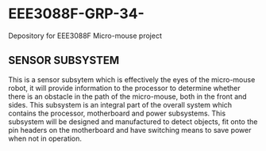 # EEE3088F-GRP-34-
Depository for EEE3088F Micro-mouse project

## SENSOR SUBSYSTEM
This is a sensor subsytem which is effectively the eyes of the micro-mouse robot, it will provide information to the processor to determine whether there is an obstacle in the path of the micro-mouse, both in the front and sides. This subsystem is an integral part of the overall system which contains the processor, motherboard and power subsystems. This subsystem will be designed and manufactured to detect objects, fit onto the pin headers on the motherboard and have switching means to save power when not in operation.
